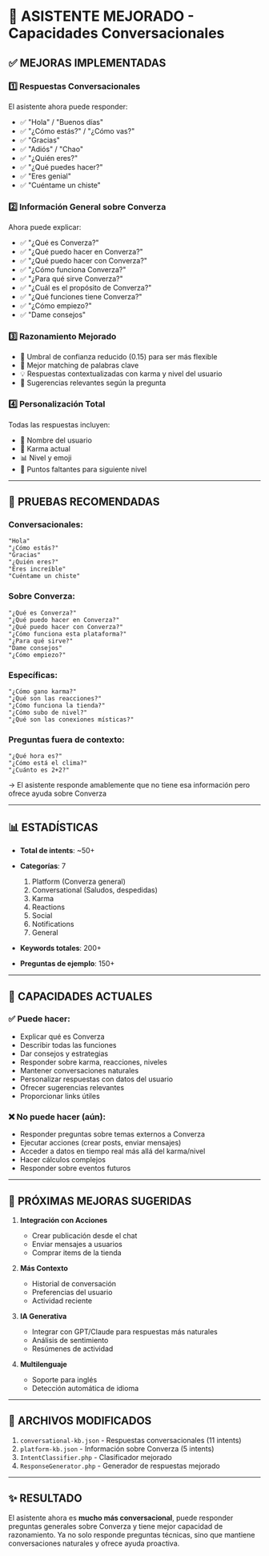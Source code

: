 # 🤖 ASISTENTE MEJORADO - Capacidades Conversacionales

## ✅ MEJORAS IMPLEMENTADAS

### 1️⃣ **Respuestas Conversacionales**
El asistente ahora puede responder:
- ✅ "Hola" / "Buenos días"
- ✅ "¿Cómo estás?" / "¿Cómo vas?"
- ✅ "Gracias"
- ✅ "Adiós" / "Chao"
- ✅ "¿Quién eres?"
- ✅ "¿Qué puedes hacer?"
- ✅ "Eres genial"
- ✅ "Cuéntame un chiste"

### 2️⃣ **Información General sobre Converza**
Ahora puede explicar:
- ✅ "¿Qué es Converza?"
- ✅ "¿Qué puedo hacer en Converza?"
- ✅ "¿Qué puedo hacer con Converza?"
- ✅ "¿Cómo funciona Converza?"
- ✅ "¿Para qué sirve Converza?"
- ✅ "¿Cuál es el propósito de Converza?"
- ✅ "¿Qué funciones tiene Converza?"
- ✅ "¿Cómo empiezo?"
- ✅ "Dame consejos"

### 3️⃣ **Razonamiento Mejorado**
- 🧠 Umbral de confianza reducido (0.15) para ser más flexible
- 🎯 Mejor matching de palabras clave
- 💡 Respuestas contextualizadas con karma y nivel del usuario
- 🔄 Sugerencias relevantes según la pregunta

### 4️⃣ **Personalización Total**
Todas las respuestas incluyen:
- 👤 Nombre del usuario
- 🎯 Karma actual
- 📊 Nivel y emoji
- 🎁 Puntos faltantes para siguiente nivel

---

## 🧪 PRUEBAS RECOMENDADAS

### Conversacionales:
```
"Hola"
"¿Cómo estás?"
"Gracias"
"¿Quién eres?"
"Eres increíble"
"Cuéntame un chiste"
```

### Sobre Converza:
```
"¿Qué es Converza?"
"¿Qué puedo hacer en Converza?"
"¿Qué puedo hacer con Converza?"
"¿Cómo funciona esta plataforma?"
"¿Para qué sirve?"
"Dame consejos"
"¿Cómo empiezo?"
```

### Específicas:
```
"¿Cómo gano karma?"
"¿Qué son las reacciones?"
"¿Cómo funciona la tienda?"
"¿Cómo subo de nivel?"
"¿Qué son las conexiones místicas?"
```

### Preguntas fuera de contexto:
```
"¿Qué hora es?"
"¿Cómo está el clima?"
"¿Cuánto es 2+2?"
```
→ El asistente responde amablemente que no tiene esa información pero ofrece ayuda sobre Converza

---

## 📊 ESTADÍSTICAS

- **Total de intents**: ~50+
- **Categorías**: 7
  1. Platform (Converza general)
  2. Conversational (Saludos, despedidas)
  3. Karma
  4. Reactions
  5. Social
  6. Notifications
  7. General

- **Keywords totales**: 200+
- **Preguntas de ejemplo**: 150+

---

## 🎯 CAPACIDADES ACTUALES

### ✅ Puede hacer:
- Explicar qué es Converza
- Describir todas las funciones
- Dar consejos y estrategias
- Responder sobre karma, reacciones, niveles
- Mantener conversaciones naturales
- Personalizar respuestas con datos del usuario
- Ofrecer sugerencias relevantes
- Proporcionar links útiles

### ❌ No puede hacer (aún):
- Responder preguntas sobre temas externos a Converza
- Ejecutar acciones (crear posts, enviar mensajes)
- Acceder a datos en tiempo real más allá del karma/nivel
- Hacer cálculos complejos
- Responder sobre eventos futuros

---

## 🚀 PRÓXIMAS MEJORAS SUGERIDAS

1. **Integración con Acciones**
   - Crear publicación desde el chat
   - Enviar mensajes a usuarios
   - Comprar items de la tienda

2. **Más Contexto**
   - Historial de conversación
   - Preferencias del usuario
   - Actividad reciente

3. **IA Generativa**
   - Integrar con GPT/Claude para respuestas más naturales
   - Análisis de sentimiento
   - Resúmenes de actividad

4. **Multilenguaje**
   - Soporte para inglés
   - Detección automática de idioma

---

## 📝 ARCHIVOS MODIFICADOS

1. `conversational-kb.json` - Respuestas conversacionales (11 intents)
2. `platform-kb.json` - Información sobre Converza (5 intents)
3. `IntentClassifier.php` - Clasificador mejorado
4. `ResponseGenerator.php` - Generador de respuestas mejorado

---

## ✨ RESULTADO

El asistente ahora es **mucho más conversacional**, puede responder preguntas generales sobre Converza y tiene mejor capacidad de razonamiento. Ya no solo responde preguntas técnicas, sino que mantiene conversaciones naturales y ofrece ayuda proactiva.

